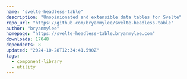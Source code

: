 ```yaml
---
name: "svelte-headless-table"
description: "Unopinionated and extensible data tables for Svelte"
repo_url: "https://github.com/bryanmylee/svelte-headless-table"
author: "bryanmylee"
homepage: "https://svelte-headless-table.bryanmylee.com"
downloads: 17048
dependents: 8
updated: "2024-10-28T12:34:41.590Z"
tags: 
  - component-library
  - utility
---
```

